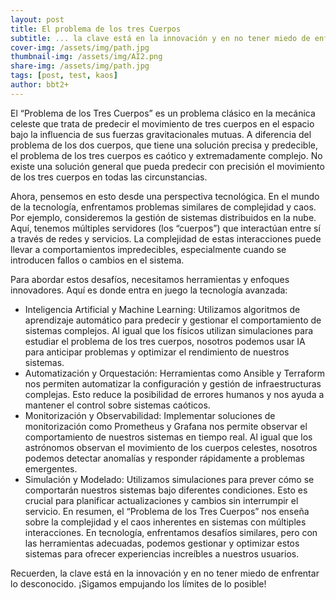 ```yaml
---
layout: post
title: El problema de los tres Cuerpos 
subtitle: ... la clave está en la innovación y en no tener miedo de enfrentar lo desconocido.
cover-img: /assets/img/path.jpg
thumbnail-img: /assets/img/AI2.png
share-img: /assets/img/path.jpg
tags: [post, test, kaos]
author: bbt2+
---
```


El “Problema de los Tres Cuerpos” es un problema clásico en la mecánica celeste que trata de predecir el movimiento de tres cuerpos en el espacio bajo la influencia de sus fuerzas gravitacionales mutuas. A diferencia del problema de los dos cuerpos, que tiene una solución precisa y predecible, el problema de los tres cuerpos es caótico y extremadamente complejo. No existe una solución general que pueda predecir con precisión el movimiento de los tres cuerpos en todas las circunstancias.

Ahora, pensemos en esto desde una perspectiva tecnológica. En el mundo de la tecnología, enfrentamos problemas similares de complejidad y caos. Por ejemplo, consideremos la gestión de sistemas distribuidos en la nube. Aquí, tenemos múltiples servidores (los “cuerpos”) que interactúan entre sí a través de redes y servicios. La complejidad de estas interacciones puede llevar a comportamientos impredecibles, especialmente cuando se introducen fallos o cambios en el sistema.

Para abordar estos desafíos, necesitamos herramientas y enfoques innovadores. Aquí es donde entra en juego la tecnología avanzada:

- Inteligencia Artificial y Machine Learning: Utilizamos algoritmos de aprendizaje automático para predecir y gestionar el comportamiento de sistemas complejos. Al igual que los físicos utilizan simulaciones para estudiar el problema de los tres cuerpos, nosotros podemos usar IA para anticipar problemas y optimizar el rendimiento de nuestros sistemas.
- Automatización y Orquestación: Herramientas como Ansible y Terraform nos permiten automatizar la configuración y gestión de infraestructuras complejas. Esto reduce la posibilidad de errores humanos y nos ayuda a mantener el control sobre sistemas caóticos.
- Monitorización y Observabilidad: Implementar soluciones de monitorización como Prometheus y Grafana nos permite observar el comportamiento de nuestros sistemas en tiempo real. Al igual que los astrónomos observan el movimiento de los cuerpos celestes, nosotros podemos detectar anomalías y responder rápidamente a problemas emergentes.
- Simulación y Modelado: Utilizamos simulaciones para prever cómo se comportarán nuestros sistemas bajo diferentes condiciones. Esto es crucial para planificar actualizaciones y cambios sin interrumpir el servicio.
En resumen, el “Problema de los Tres Cuerpos” nos enseña sobre la complejidad y el caos inherentes en sistemas con múltiples interacciones. En tecnología, enfrentamos desafíos similares, pero con las herramientas adecuadas, podemos gestionar y optimizar estos sistemas para ofrecer experiencias increíbles a nuestros usuarios.

Recuerden, la clave está en la innovación y en no tener miedo de enfrentar lo desconocido. ¡Sigamos empujando los límites de lo posible!
